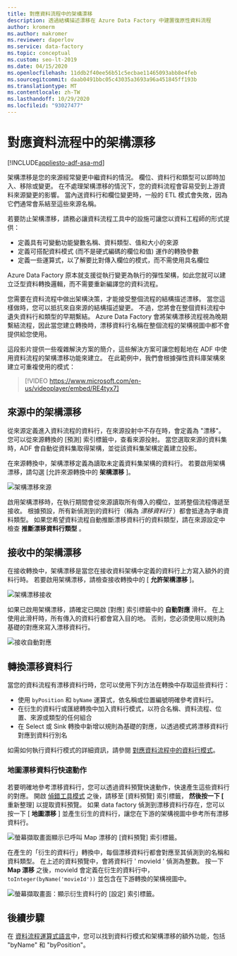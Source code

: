 ```yaml
---
title: 對應資料流程中的架構漂移
description: 透過結構描述漂移在 Azure Data Factory 中建置復原性資料流程
author: kromerm
ms.author: makromer
ms.reviewer: daperlov
ms.service: data-factory
ms.topic: conceptual
ms.custom: seo-lt-2019
ms.date: 04/15/2020
ms.openlocfilehash: 11ddb2f40ee56b51c5ecbae11465093abb8e4feb
ms.sourcegitcommit: daab0491bbc05c43035a3693a96a451845ff193b
ms.translationtype: MT
ms.contentlocale: zh-TW
ms.lasthandoff: 10/29/2020
ms.locfileid: "93027477"
---
```

# <a name="schema-drift-in-mapping-data-flow"></a>對應資料流程中的架構漂移

[!INCLUDE[appliesto-adf-asa-md](includes/appliesto-adf-asa-md.md)]

架構漂移是您的來源經常變更中繼資料的情況。 欄位、資料行和類型可以即時加入、移除或變更。 在不處理架構漂移的情況下，您的資料流程會容易受到上游資料來源變更的影響。 當內送資料行和欄位變更時，一般的 ETL 模式會失敗，因為它們通常會系結至這些來源名稱。

若要防止架構漂移，請務必讓資料流程工具中的設施可讓您以資料工程師的形式提供：

* 定義具有可變動功能變數名稱、資料類型、值和大小的來源
* 定義可搭配資料模式 (而不是硬式編碼的欄位和值) 運作的轉換參數
* 定義一些運算式，以了解要比對傳入欄位的模式，而不需使用具名欄位

Azure Data Factory 原本就支援從執行變更為執行的彈性架構，如此您就可以建立泛型資料轉換邏輯，而不需要重新編譯您的資料流程。

您需要在資料流程中做出架構決策，才能接受整個流程的結構描述漂移。 當您這樣做時，您可以抵抗來自來源的結構描述變更。 不過，您將會在整個資料流程中遺失資料行和類型的早期繫結。 Azure Data Factory 會將架構漂移流程視為晚期繫結流程，因此當您建立轉換時，漂移資料行名稱在整個流程的架構視圖中都不會提供給您使用。

這段影片提供一些複雜解決方案的簡介，這些解決方案可讓您輕鬆地在 ADF 中使用資料流程的架構漂移功能來建立。 在此範例中，我們會根據彈性資料庫架構來建立可重複使用的模式：

> [!VIDEO https://www.microsoft.com/en-us/videoplayer/embed/RE4tyx7]

## <a name="schema-drift-in-source"></a>來源中的架構漂移

從來源定義進入資料流程的資料行，在來源投射中不存在時，會定義為 "漂移"。 您可以從來源轉換的 [預測] 索引標籤中，查看來源投射。 當您選取來源的資料集時，ADF 會自動從資料集取得架構，並從該資料集架構定義建立投影。

在來源轉換中，架構漂移定義為讀取未定義資料集架構的資料行。 若要啟用架構漂移，請勾選 [允許來源轉換中的 **架構漂移** ]。

![架構漂移來源](media/data-flow/schemadrift001.png "架構漂移來源")

啟用架構漂移時，在執行期間會從來源讀取所有傳入的欄位，並將整個流程傳遞至接收。 根據預設，所有新偵測到的資料行（稱為 *漂移資料行* ）都會抵達為字串資料類型。 如果您希望資料流程自動推斷漂移資料行的資料類型，請在來源設定中檢查 **推斷漂移資料行類型** 。

## <a name="schema-drift-in-sink"></a>接收中的架構漂移

在接收轉換中，架構漂移是當您在接收資料架構中定義的資料行上方寫入額外的資料行時。 若要啟用架構漂移，請檢查接收轉換中的 [ **允許架構漂移** ]。

![架構漂移接收](media/data-flow/schemadrift002.png "架構漂移接收")

如果已啟用架構漂移，請確定已開啟 [對應] 索引標籤中的 **自動對應** 滑杆。 在上使用此滑杆時，所有傳入的資料行都會寫入目的地。 否則，您必須使用以規則為基礎的對應來寫入漂移資料行。

![接收自動對應](media/data-flow/automap.png "接收自動對應")

## <a name="transforming-drifted-columns"></a>轉換漂移資料行

當您的資料流程有漂移資料行時，您可以使用下列方法在轉換中存取這些資料行：

* 使用 `byPosition` 和 `byName` 運算式，依名稱或位置編號明確參考資料行。
* 在衍生的資料行或匯總轉換中加入資料行模式，以符合名稱、資料流程、位置、來源或類型的任何組合
* 在 Select 或 Sink 轉換中新增以規則為基礎的對應，以透過模式將漂移資料行對應到資料行別名

如需如何執行資料行模式的詳細資訊，請參閱 [對應資料流程中的資料行模式](concepts-data-flow-column-pattern.md)。

### <a name="map-drifted-columns-quick-action"></a>地圖漂移資料行快速動作

若要明確地參考漂移資料行，您可以透過資料預覽快速動作，快速產生這些資料行的對應。 開啟 [偵錯工具模式](concepts-data-flow-debug-mode.md) 之後，請移至 [資料預覽] 索引標籤， **然後按一下 [** 重新整理] 以提取資料預覽。 如果 data factory 偵測到漂移資料行存在，您可以按一下 [ **地圖漂移** ] 並產生衍生的資料行，讓您在下游的架構視圖中參考所有漂移資料行。

![螢幕擷取畫面顯示已呼叫 Map 漂移的 [資料預覽] 索引標籤。](media/data-flow/mapdrifted1.png "地圖漂移")

在產生的「衍生的資料行」轉換中，每個漂移資料行都會對應至其偵測到的名稱和資料類型。 在上述的資料預覽中，會將資料行 ' movieId ' 偵測為整數。 按一下 **Map 漂移** 之後，movieId 會定義在衍生的資料行中， `toInteger(byName('movieId'))` 並包含在下游轉換的架構視圖中。

![螢幕擷取畫面：顯示衍生資料行的 [設定] 索引標籤。](media/data-flow/mapdrifted2.png "地圖漂移")

## <a name="next-steps"></a>後續步驟
在 [資料流程運算式語言](data-flow-expression-functions.md)中，您可以找到資料行模式和架構漂移的額外功能，包括 "byName" 和 "byPosition"。
